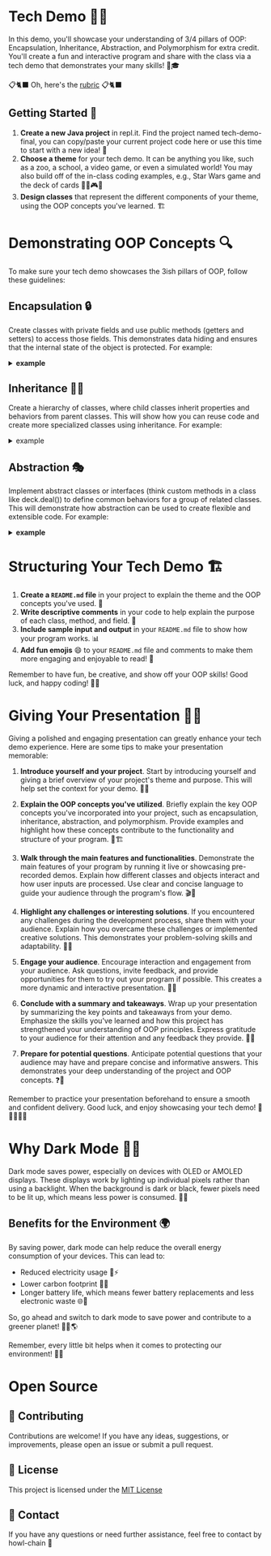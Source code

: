 # Tech Demo 🚀🌟

In this demo, you'll showcase your understanding of 3/4 pillars of OOP: Encapsulation, Inheritance, Abstraction, and Polymorphism for extra credit. You'll create a fun and interactive program and share with the class via a tech demo that demonstrates your many skills! 🎉🎓

📋🐈‍⬛ Oh, here's the [rubric](https://LilaShiba.github.io/oopCapstone2023/rubric) 📋🐈‍⬛

## Getting Started 🏁

1. **Create a new Java project** in repl.it. Find the project named tech-demo-final, you can copy/paste your current project code here or use this time to start with a new idea! 🤖
2. **Choose a theme** for your tech demo. It can be anything you like, such as a zoo, a school, a video game, or even a simulated world! You may also build off of the in-class coding examples, e.g., Star Wars game and the deck of cards 🦁🏫🎮🧙
3. **Design classes** that represent the different components of your theme, using the OOP concepts you've learned. 🏗

# Demonstrating OOP Concepts 🔍

To make sure your tech demo showcases the 3ish pillars of OOP, follow these guidelines:

## Encapsulation 🔒

Create classes with private fields and use public methods (getters and setters) to access those fields. This demonstrates data hiding and ensures that the internal state of the object is protected. For example:

<details>
  <summary><strong>example</strong></summary>
  
  <pre><code>
  // Encapsulation Example
  // Shape.java
  class Shape {
    // Encapsulation 
    private float area;

    // Encapsulation
    private float perimeter;
  }

  // Main.java
  public class Main {
    public static void main(String[] args) {
      // Create a Circle object with a radius of 5.0
      Circle circle = new Circle(5.0);
    }
  }
  </code></pre>
  Extension: try to make this code work while keeping area and perimeter encapsulated
</details>





## Inheritance 👨‍👧
Create a hierarchy of classes, where child classes inherit properties and behaviors from parent classes. This will show how you can reuse code and create more specialized classes using inheritance. For example:

<details>
  <summary>example</summary>
  
  <pre><code>
  // Inheritance Example
  // Shape.java
  class Shape {
    // method to calculate the area of the shape
    public double getArea();
    
    // method to calculate the perimeter of the shape
    public double getPerimeter();
  }
  
  // Circle.java
class Circle extends Shape {
  private double radius;

  public Circle(double radius) {
    this.radius = radius;
  }
 }
  
  // Main.java
  public class Main {
    public static void main(String[] args) {
      // Create a Circle object with a radius of 5.0
      Circle circle = new Circle(5.0);
    }
  }
  </code></pre>
  Extension: try to create the get methods!

</details>


## Abstraction 🎭
Implement abstract classes or interfaces (think custom methods in a class like deck.deal()) to define common behaviors for a group of related classes. This will demonstrate how abstraction can be used to create flexible and extensible code. For example:

<details>
  <summary><strong>example</strong></summary>
  
  <pre><code>
  // Shape.java
  class Shape {
    // method to calculate the area of the shape
    public double getArea();

    // method to calculate the perimeter of the shape
    public double getPerimeter();
  }
  
  // Circle.java
  class Circle extends Shape {
    private double radius;

    public Circle(double radius) {
      this.radius = radius;
    }
  }

  // Main.java
  public class Main {
    public static void main(String[] args) {
      // Create a Circle object with a radius of 5.0
      Circle circle = new Circle(5.0);
    }
  }
  </code></pre>
  Extension: try abstraction outside of main.java
</details>




# Structuring Your Tech Demo 🏗

1. **Create a `README.md` file** in your project to explain the theme and the OOP concepts you've used. 📝
2. **Write descriptive comments** in your code to help explain the purpose of each class, method, and field. 💬
3. **Include sample input and output** in your `README.md` file to show how your program works. 📊
4. **Add fun emojis** 😄 to your `README.md` file and comments to make them more engaging and enjoyable to read! 🎨

Remember to have fun, be creative, and show off your OOP skills! Good luck, and happy coding! 🚀🌟

# Giving Your Presentation 🎤🎥

Giving a polished and engaging presentation can greatly enhance your tech demo experience. Here are some tips to make your presentation memorable:

1. **Introduce yourself and your project**. Start by introducing yourself and giving a brief overview of your project's theme and purpose. This will help set the context for your demo. 👋📜

2. **Explain the OOP concepts you've utilized**. Briefly explain the key OOP concepts you've incorporated into your project, such as encapsulation, inheritance, abstraction, and polymorphism. Provide examples and highlight how these concepts contribute to the functionality and structure of your program. 🧩🏗

3. **Walk through the main features and functionalities**. Demonstrate the main features of your program by running it live or showcasing pre-recorded demos. Explain how different classes and objects interact and how user inputs are processed. Use clear and concise language to guide your audience through the program's flow. 🎬🚀

4. **Highlight any challenges or interesting solutions**. If you encountered any challenges during the development process, share them with your audience. Explain how you overcame these challenges or implemented creative solutions. This demonstrates your problem-solving skills and adaptability. 🧠💡

5. **Engage your audience**. Encourage interaction and engagement from your audience. Ask questions, invite feedback, and provide opportunities for them to try out your program if possible. This creates a more dynamic and interactive presentation. 💬👥

6. **Conclude with a summary and takeaways**. Wrap up your presentation by summarizing the key points and takeaways from your demo. Emphasize the skills you've learned and how this project has strengthened your understanding of OOP principles. Express gratitude to your audience for their attention and any feedback they provide. 📝🔑

7. **Prepare for potential questions**. Anticipate potential questions that your audience may have and prepare concise and informative answers. This demonstrates your deep understanding of the project and OOP concepts. ❓🤔

Remember to practice your presentation beforehand to ensure a smooth and confident delivery. Good luck, and enjoy showcasing your tech demo! 🎉👨‍💻👩‍💻


# Why Dark Mode 🌃🌿

Dark mode saves power, especially on devices with OLED or AMOLED displays. These displays work by lighting up individual pixels rather than using a backlight. When the background is dark or black, fewer pixels need to be lit up, which means less power is consumed. 📱💡

## Benefits for the Environment 🌍

By saving power, dark mode can help reduce the overall energy consumption of your devices. This can lead to:

- Reduced electricity usage 🏡⚡
- Lower carbon footprint 🦶🌳
- Longer battery life, which means fewer battery replacements and less electronic waste 🌐🔋

So, go ahead and switch to dark mode to save power and contribute to a greener planet! 🌃🌿🌎

Remember, every little bit helps when it comes to protecting our environment! 🤗💚

# Open Source

## 📝 Contributing

Contributions are welcome! If you have any ideas, suggestions, or improvements, please open an issue or submit a pull request.

## 📄 License

This project is licensed under the [MIT License](LICENSE)

## 📧 Contact

If you have any questions or need further assistance, feel free to contact by howl-chain 🐶



